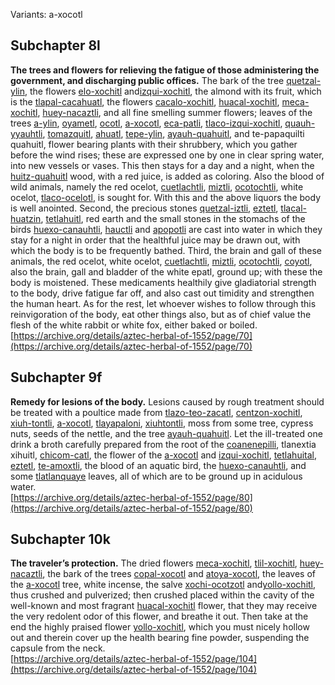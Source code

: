 Variants: a-xocotl  

## Subchapter 8l  
**The trees and flowers for relieving the fatigue of those administering the government, and discharging public offices.** The bark of the tree [quetzal-ylin](Quetzal-ylin.md), the flowers [elo-xochitl](Elo-xochitl.md) and[izqui-xochitl](Izqui-xochitl.md), the almond with its fruit, which is the [tlapal-cacahuatl](Tlapol-cacahuatl.md), the flowers [cacalo-xochitl](Cacalo-xochitl.md), [huacal-xochitl](Huacal-xochitl.md), [meca-xochitl](Meca-xochitl.md), [huey-nacaztli](Huey-nacaztli.md), and all fine smelling summer flowers; leaves of the trees [a-ylin](A-illin.md), [oyametl](Oyametl.md), [ocotl](Ocotl.md), [a-xocotl](A-xocotl.md), [eca-patli](Eca-patli.md), [tlaco-izqui-xochitl](Tlaco-izqui-xochitl.md), [quauh-yyauhtli](Quauh-yyauhtli.md), [tomazquitl](Tomaz-quitl.md), [ahuatl](Ahuatl.md), [tepe-ylin](Tepe-ylin.md), [ayauh-quahuitl](Ayauh-quahuitl.md), and te-papaquilti quahuitl, flower bearing plants with their shrubbery, which you gather before the wind rises; these are expressed one by one in clear spring water, into new vessels or vases. This then stays for a day and a night, when the [huitz-quahuitl](Huitz-quahuitl.md) wood, with a red juice, is added as coloring. Also the blood of wild animals, namely the red ocelot, [cuetlachtli](cuetlachtli.md), [miztli](miztli.md), [ocotochtli](ocotochtli.md), white ocelot, [tlaco-ocelotl](tlaco-ocelotl.md), is sought for. With this and the above liquors the body is well anointed. Second, the precious stones [quetzal-iztli](quetzal-iztli.md), [eztetl](eztetl.md), [tlacal-huatzin](tlacal-huatzin.md), [tetlahuitl](tetlahuitl_v2.md), red earth and the small stones in the stomachs of the birds [huexo-canauhtli](huexo-canauhtli.md), [hauctli](huactli.md) and [apopotli](apopotli.md) are cast into water in which they stay for a night in order that the healthful juice may be drawn out, with which the body is to be frequently bathed. Third, the brain and gall of these animals, the red ocelot, white ocelot, [cuetlachtli](cuetlachtli.md), [miztli](miztli.md), [ocotochtli](ocotochtli.md), [coyotl](coyotl.md), also the brain, gall and bladder of the white epatl, ground up; with these the body is moistened. These medicaments healthily give gladiatorial strength to the body, drive fatigue far off, and also cast out timidity and strengthen the human heart. As for the rest, let whoever wishes to follow through this reinvigoration of the body, eat other things also, but as of chief value the flesh of the white rabbit or white fox, either baked or boiled.  
[https://archive.org/details/aztec-herbal-of-1552/page/70](https://archive.org/details/aztec-herbal-of-1552/page/70)  

## Subchapter 9f  
**Remedy for lesions of the body.** Lesions caused by rough treatment should be treated with a poultice made from [tlazo-teo-zacatl](Tlazol-teo-zacatl.md), [centzon-xochitl](Centzon-xochitl.md), [xiuh-tontli](Xiuhtontli.md), [a-xocotl](A-xocotl.md), [tlayapaloni](Tla-yapaloni.md), [xiuhtontli](Xiuhtontli.md), moss from some tree, cypress nuts, seeds of the nettle, and the tree [ayauh-quahuitl](Ayauh-quahuitl.md). Let the ill-treated one drink a broth carefully prepared from the root of the [coanenepilli](Coanenepilli.md), tlanextia xihuitl, [chicom-catl](Chicom-acatl.md), the flower of the [a-xocotl](A-xocotl.md) and [izqui-xochitl](Izqui-xochitl.md), [tetlahuital](tetlahuitl_v2.md), [eztetl](eztetl.md), [te-amoxtli](Te-amoxtli.md), the blood of an aquatic bird, the [huexo-canauhtli](huexo-canauhtli.md), and some [tlatlanquaye](Tlatlanquaye.md) leaves, all of which are to be ground up in acidulous water.  
[https://archive.org/details/aztec-herbal-of-1552/page/80](https://archive.org/details/aztec-herbal-of-1552/page/80)  

## Subchapter 10k  
**The traveler’s protection.** The dried flowers [meca-xochitl](Meca-xochitl.md), [tlil-xochitl](Tlil-xochitl.md), [huey-nacaztli](Huey-nacaztli.md), the bark of the trees [copal-xocotl](Copal-xocotl.md) and [atoya-xocotl](Atoya-xocotl.md), the leaves of the [a-xocotl](A-xocotl.md) tree, white incense, the salve [xochi-ocotzotl](xochi-ocotzotl.md) and[yollo-xochitl](Yollo-xochitl.md), thus crushed and pulverized; then crushed placed within the cavity of the well-known and most fragrant [huacal-xochitl](Huacal-xochitl.md) flower, that they may receive the very redolent odor of this flower, and breathe it out. Then take at the end the highly praised flower [yollo-xochitl](Yollo-xochitl.md), which you must nicely hollow out and therein cover up the health bearing fine powder, suspending the capsule from the neck.  
[https://archive.org/details/aztec-herbal-of-1552/page/104](https://archive.org/details/aztec-herbal-of-1552/page/104)  

